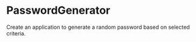 # PasswordGenerator
Create an application to generate a random password based on selected criteria.
